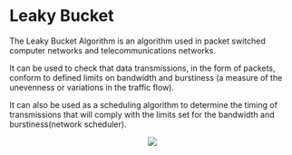 # Leaky Bucket

The Leaky Bucket Algorithm is an algorithm used in packet switched computer networks and telecommunications networks. 

It can be used to check that data transmissions, in the form of packets, conform to defined limits on bandwidth and burstiness (a measure of the unevenness or variations in the traffic flow). 

It can also be used as a scheduling algorithm to determine the timing of transmissions that will comply with the limits set for the bandwidth and burstiness(network scheduler). 

<p align="center">
  <img src="https://netlab.ulusofona.pt/rc/book/6-multimedia/6_06/06-29.jpg">
</p>
